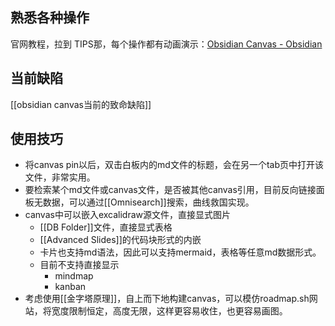 ## 熟悉各种操作
官网教程，拉到 TIPS那，每个操作都有动画演示：[Obsidian Canvas - Obsidian](https://obsidian.md/canvas)

## 当前缺陷

[[obsidian canvas当前的致命缺陷]]


## 使用技巧

- 将canvas pin以后，双击白板内的md文件的标题，会在另一个tab页中打开该文件，非常实用。
- 要检索某个md文件或canvas文件，是否被其他canvas引用，目前反向链接面板无数据，可以通过[[Omnisearch]]搜索，曲线救国实现。
- canvas中可以嵌入excalidraw源文件，直接显式图片
	- [[DB Folder]]文件，直接显式表格
	- [[Advanced Slides]]的代码块形式的内嵌
	- 卡片也支持md语法，因此可以支持mermaid，表格等任意md数据形式。
	- 目前不支持直接显示
		- mindmap
		- kanban
- 考虑使用[[金字塔原理]]，自上而下地构建canvas，可以模仿roadmap.sh网站，将宽度限制恒定，高度无限，这样更容易收住，也更容易画图。
